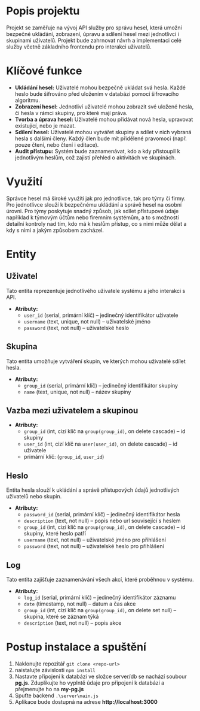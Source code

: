 # Popis projektu

Projekt se zaměřuje na vývoj API služby pro správu hesel, která umožní bezpečné ukládání, zobrazení, úpravu a sdílení hesel mezi jednotlivci i skupinami uživatelů. Projekt bude zahrnovat návrh a implementaci celé služby včetně základního frontendu pro interakci uživatelů.

# Klíčové funkce  

- **Ukládání hesel:** Uživatelé mohou bezpečně ukládat svá hesla. Každé heslo bude šifrováno před uložením v databázi pomocí šifrovacího algoritmu.  
- **Zobrazení hesel:** Jednotliví uživatelé mohou zobrazit své uložené hesla, či hesla v rámci skupiny, pro které mají práva.
- **Tvorba a úprava hesel:** Uživatelé mohou přidávat nová hesla, upravovat existující, nebo je mazat.  
- **Sdílení hesel:** Uživatelé mohou vytvářet skupiny a sdílet v nich vybraná hesla s dalšími členy. Každý člen bude mít přidělené pravomoci (např. pouze čtení, nebo čtení i editace). 
- **Audit přístupu:** Systém bude zaznamenávat, kdo a kdy přistoupil k jednotlivým heslům, což zajistí přehled o aktivitách ve skupinách.  

# Využití  

Správce hesel má široké využití jak pro jednotlivce, tak pro týmy či firmy.  
Pro jednotlivce slouží k bezpečnému ukládání a správě hesel na osobní úrovni. 
Pro týmy poskytuje snadný způsob, jak sdílet přístupové údaje například k týmovým účtům nebo firemním systémům, a to s možností detailní kontroly nad tím, kdo má k heslům přístup, co s nimi může dělat a kdy s nimi a jakým způsobem zacházel.  

# Entity

## Uživatel

Tato entita reprezentuje jednotlivého uživatele systému a jeho interakci s API.  
- **Atributy:**  
  - `user_id` (serial, primární klíč) – jedinečný identifikátor uživatele
  - `username` (text, unique, not null) – uživatelské jméno
  - `password` (text, not null) – uživatelské heslo

## Skupina 

Tato entita umožňuje vytváření skupin, ve kterých mohou uživatelé sdílet hesla. 
- **Atributy:**
  - `group_id` (serial, primární klíč) – jedinečný identifikátor skupiny
  - `name` (text, unique, not null) – název skupiny

## Vazba mezi uživatelem a skupinou
- **Atributy:**
  - `group_id` (int, cizí klíč na `group(group_id)`, on delete cascade) – id skupiny
  - `user_id` (int, cizí klíč na `user(user_id)`, on delete cascade) – id uživatele
  - primární klíč: (`group_id`, `user_id`)

## Heslo

Entita hesla slouží k ukládání a správě přístupových údajů jednotlivých uživatelů nebo skupin.  
- **Atributy:**  
  - `password_id` (serial, primární klíč) – jedinečný identifikátor hesla
  - `description` (text, not null) – popis nebo url související s heslem
  - `group_id` (int, cizí klíč na `group(group_id)`, on delete cascade) – id skupiny, které heslo patří
  - `username` (text, not null) – uživatelské jméno pro přihlášení
  - `password` (text, not null) – uživatelské heslo pro přihlášení

## Log

Tato entita zajišťuje zaznamenávání všech akcí, které proběhnou v systému.  
- **Atributy:**
  - `log_id` (serial, primární klíč) – jedinečný identifikátor záznamu
  - `date` (timestamp, not null) – datum a čas akce
  - `group_id` (int, cizí klíč na `group(group_id)`, on delete set null) – skupina, které se záznam týká
  - `description` (text, not null) – popis akce

 # Postup instalace a spuštění 

1. Naklonujte repozitář
   `git clone <repo-url>`
3. naistalujte závislosti
   `npm install`
4. Nastavte připojení k databázi
   ve složce server/db se nachází soubour **pg.js**. Zduplikujte ho vyplntě údaje pro připojení k databázi a přejmenujte ho na **my-pg.js**
6. Spuťte backend
   `.\server\main.js`
8. Aplikace bude dostupná na adrese **http://localhost:3000**
